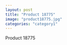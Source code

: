 ```yaml
---
layout: post
title: "Product 18775"
image: "product18775.jpg"
categories: "category1"
---
```

Product 18775
